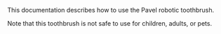This documentation describes how to use the Pavel robotic 
toothbrush. 


Note that this toothbrush is not safe to use for children, 
adults, or pets.